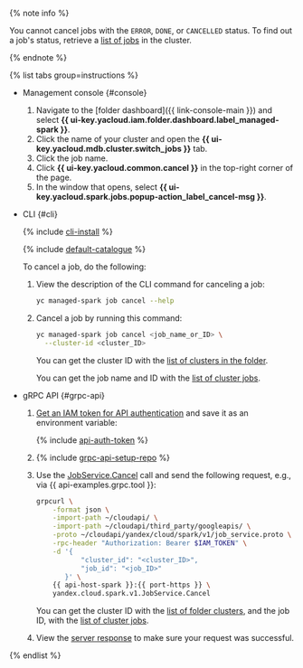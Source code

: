 {% note info %}

You cannot cancel jobs with the `ERROR`, `DONE`, or `CANCELLED` status. To find out a job's status, retrieve a [list of jobs](#list) in the cluster.

{% endnote %}

{% list tabs group=instructions %}

- Management console {#console}

    1. Navigate to the [folder dashboard]({{ link-console-main }}) and select **{{ ui-key.yacloud.iam.folder.dashboard.label_managed-spark }}**.
    1. Click the name of your cluster and open the **{{ ui-key.yacloud.mdb.cluster.switch_jobs }}** tab.
    1. Click the job name.
    1. Click **{{ ui-key.yacloud.common.cancel }}** in the top-right corner of the page.
    1. In the window that opens, select **{{ ui-key.yacloud.spark.jobs.popup-action_label_cancel-msg }}**.

- CLI {#cli}
    
    {% include [cli-install](../../_includes/cli-install.md) %}
    
    {% include [default-catalogue](../../_includes/default-catalogue.md) %}
    
    To cancel a job, do the following:

    1. View the description of the CLI command for canceling a job:

        ```bash
        yc managed-spark job cancel --help
        ```
    
    1. Cancel a job by running this command:

        ```bash
        yc managed-spark job cancel <job_name_or_ID> \
          --cluster-id <cluster_ID>
        ```

        You can get the cluster ID with the [list of clusters in the folder](../../managed-spark/operations/cluster-list.md#list-clusters).

        You can get the job name and ID with the [list of cluster jobs](#list).

- gRPC API {#grpc-api}

    1. [Get an IAM token for API authentication](../../managed-spark/api-ref/authentication.md) and save it as an environment variable:

       {% include [api-auth-token](../../_includes/mdb/api-auth-token.md) %}

    1. {% include [grpc-api-setup-repo](../../_includes/mdb/grpc-api-setup-repo.md) %}

    1. Use the [JobService.Cancel](../../managed-spark/api-ref/grpc/Job/cancel.md) call and send the following request, e.g., via {{ api-examples.grpc.tool }}:

        ```bash
        grpcurl \
            -format json \
            -import-path ~/cloudapi/ \
            -import-path ~/cloudapi/third_party/googleapis/ \
            -proto ~/cloudapi/yandex/cloud/spark/v1/job_service.proto \
            -rpc-header "Authorization: Bearer $IAM_TOKEN" \
            -d '{
                   "cluster_id": "<cluster_ID>",
                   "job_id": "<job_ID>"
               }' \
            {{ api-host-spark }}:{{ port-https }} \
            yandex.cloud.spark.v1.JobService.Cancel
        ```

        You can get the cluster ID with the [list of folder clusters](../../managed-spark/operations/cluster-list.md#list-clusters), and the job ID, with the [list of cluster jobs](#list).

    1. View the [server response](../../managed-spark/api-ref/grpc/Job/cancel.md#yandex.cloud.operation.Operation) to make sure your request was successful.

{% endlist %}

